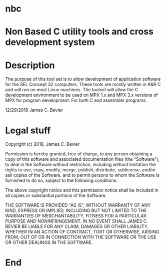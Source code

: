 # nbc

# Non Based C utility tools and cross development system

# Description

The purpose of this tool set is to allow development of application
software for the SEL Concept 32 computers.  These tools are mostly
written in K&R C and will run on most Linux machines.  The toolset
will allow the C development environment to be used on MPX 1.x and
MPX 3.x versions of MPX for program development.  For both C and
assembler programs.

12/29/2018
James C. Bevier

# Legal stuff #

Copyright (c) 2018, James C. Bevier

Permission is hereby granted, free of charge, to any person obtaining a
copy of this software and associated documentation files (the "Software"),
to deal in the Software without restriction, including without limitation
the rights to use, copy, modify, merge, publish, distribute, sublicense,
and/or sell copies of the Software, and to permit persons to whom the
Software is furnished to do so, subject to the following conditions:

The above copyright notice and this permission notice shall be included in
all copies or substantial portions of the Software.

THE SOFTWARE IS PROVIDED "AS IS", WITHOUT WARRANTY OF ANY KIND, EXPRESS OR
IMPLIED, INCLUDING BUT NOT LIMITED TO THE WARRANTIES OF MERCHANTABILITY,
FITNESS FOR A PARTICULAR PURPOSE AND NONINFRINGEMENT.  IN NO EVENT SHALL
JAMES C. BEVIER BE LIABLE FOR ANY CLAIM, DAMAGES OR OTHER LIABILITY, WHETHER
IN AN ACTION OF CONTRACT, TORT OR OTHERWISE, ARISING FROM, OUT OF OR IN
CONNECTION WITH THE SOFTWARE OR THE USE OR OTHER DEALINGS IN THE SOFTWARE.

# End #
